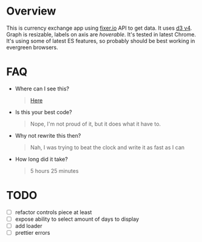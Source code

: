 Overview
========

This is currency exchange app using [fixer.io](http://fixer.io) API to get data.
It uses [d3 v4](https://github.com/d3/d3). Graph is resizable, labels on axis are *hoverable*.
It's tested in latest Chrome. It's using some of latest ES features, so probably should be best working in evergreen browsers.

FAQ
===

+ Where can I see this?
  > [Here](https://sudodoki.github.io/currency-exchange)

+ Is this your best code?
  > Nope, I'm not proud of it, but it does what it have to.

+ Why not rewrite this then?
  > Nah, I was trying to beat the clock and write it as fast as I can

+ How long did it take?
  > 5 hours 25 minutes

TODO
====

+ [ ] refactor controls piece at least
+ [ ] expose ability to select amount of days to display
+ [ ] add loader
+ [ ] prettier errors
